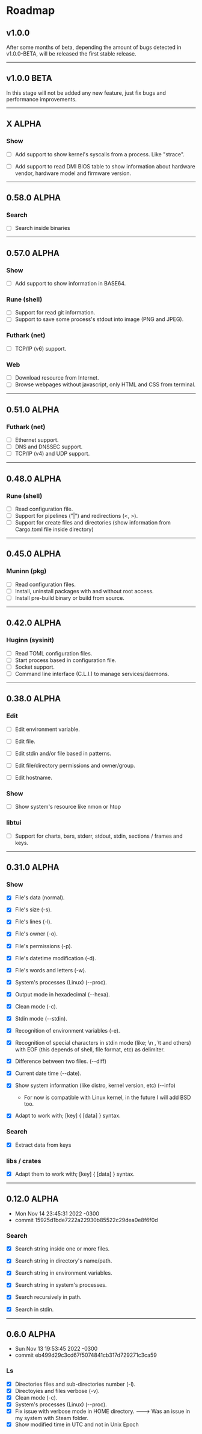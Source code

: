 # Roadmap

## v1.0.0

After some months of beta, depending the amount of bugs detected in v1.0.0-BETA, will be released the first stable release.

---

## v1.0.0 BETA

In this stage will not be added any new feature, just fix bugs and performance improvements.

---

## X ALPHA

### Show

- [ ] Add support to show kernel's syscalls from a process. Like "strace".
- [ ] Add support to read DMI BIOS table to show information about hardware vendor, hardware model and firmware version.


---

## 0.58.0 ALPHA

### Search

- [ ] Search inside binaries


---

## 0.57.0 ALPHA

### Show

- [ ] Add support to show information in BASE64.

### Rune (shell)
- [ ] Support for read git information.
- [ ] Support to save some process's stdout into image (PNG and JPEG).

### Futhark (net)
- [ ] TCP/IP (v6) support.

### Web
- [ ] Download resource from Internet.
- [ ] Browse webpages without javascript, only HTML and CSS from terminal.

---

## 0.51.0 ALPHA

### Futhark (net)
- [ ] Ethernet support.
- [ ] DNS and DNSSEC support.
- [ ] TCP/IP (v4) and UDP support.

---

## 0.48.0 ALPHA

### Rune (shell)

- [ ] Read configuration file.
- [ ] Support for pipelines ("|") and redirections (<, >).
- [ ] Support for create files and directories (show information from Cargo.toml file inside directory)

---

## 0.45.0 ALPHA

### Muninn (pkg)

- [ ] Read configuration files.
- [ ] Install, uninstall packages with and without root access.
- [ ] Install pre-build binary or build from source.

----

## 0.42.0 ALPHA

### Huginn (sysinit)

- [ ] Read TOML configuration files.
- [ ] Start process based in configuration file.
- [ ] Socket support.
- [ ] Command line interface (C.L.I.) to manage services/daemons.

---

## 0.38.0 ALPHA


### Edit

- [ ] Edit environment variable.
- [ ] Edit file.
- [ ] Edit stdin and/or file based in patterns.
- [ ] Edit file/directory permissions and owner/group.
- [ ] Edit hostname.


### Show
- [ ] Show system's resource like nmon or htop

### libtui

- [ ] Support for charts, bars, stderr, stdout, stdin, sections / frames and keys.


---

## 0.31.0 ALPHA

### Show

- [X] File's data (normal).
- [X] File's size (-s).
- [X] File's lines (-l).
- [X] File's owner (-o).
- [X] File's permissions (-p).
- [X] File's datetime modification (-d).
- [X] File's words and letters (-w).
- [X] System's processes (Linux) (-\-proc).
- [X] Output mode in hexadecimal (--hexa).
- [X] Clean mode (-c).
- [X] Stdin mode (-\-stdin).
- [X] Recognition of environment variables (-e).
- [X] Recognition of special characters in stdin mode (like; \n , \t and others) with EOF (this depends of shell, file format, etc) as delimiter.
- [X] Difference between two files. (-\-diff)
- [X] Current date time (-\-date).
- [X] Show system information (like distro, kernel version, etc) (-\-info)
  - For now is compatible with Linux kernel, in the future I will add BSD too.
- [X] Adapt to work with; [key] { [data] } syntax.


### Search

- [X] Extract data from keys


### libs / crates

- [X] Adapt them to work with; [key] { [data] } syntax.

---

## 0.12.0 ALPHA

- Mon Nov 14 23:45:31 2022 -0300
- commit 15925d1bde7222a22930b85522c29dea0e8f6f0d

### Search

- [X] Search string inside one or more files.
- [X] Search string in directory's name/path.
- [X] Search string in environment variables.
- [X] Search string in system's processes.
- [X] Search recursively in path.
- [X] Search in stdin.


---

## 0.6.0 ALPHA

- Sun Nov 13 19:53:45 2022 -0300
- commit eb499d29c3cd67f5074841cb317d729271c3ca59

### Ls


- [X] Directories files and sub-directories number (-l).
- [X] Directoyies and files verbose (-v).
- [X] Clean mode (-c).
- [X] System's processes (Linux) (--proc).
- [X] Fix issue with verbose mode in HOME directory. ---> Was an issue in my system with Steam folder.
- [X] Show modified time in UTC and not in Unix Epoch
